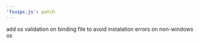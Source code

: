 ```yaml
---
'fsuipc.js': patch
---
```


add os validation on binding file to avoid instalation errors on non-windows os

